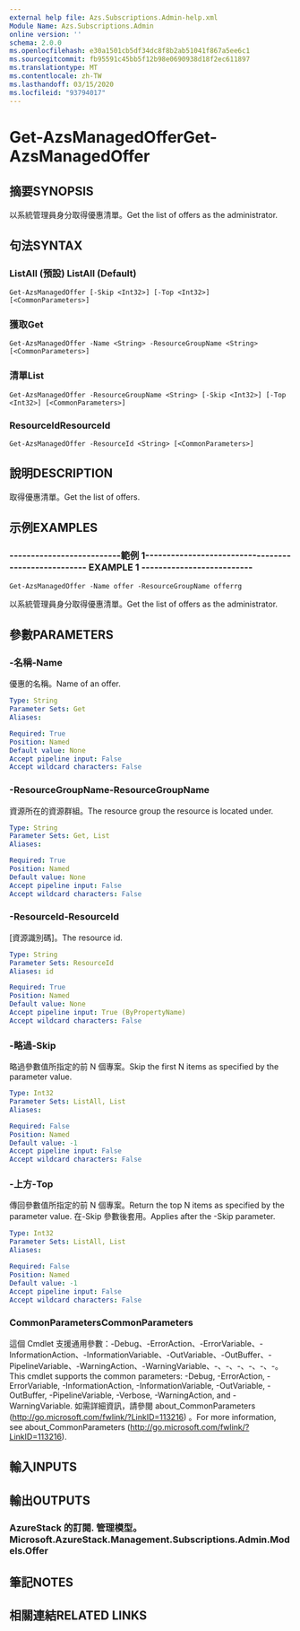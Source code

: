 ```yaml
---
external help file: Azs.Subscriptions.Admin-help.xml
Module Name: Azs.Subscriptions.Admin
online version: ''
schema: 2.0.0
ms.openlocfilehash: e30a1501cb5df34dc8f8b2ab51041f867a5ee6c1
ms.sourcegitcommit: fb95591c45bb5f12b98e0690938d18f2ec611897
ms.translationtype: MT
ms.contentlocale: zh-TW
ms.lasthandoff: 03/15/2020
ms.locfileid: "93794017"
---
```

# <span data-ttu-id="876b6-101">Get-AzsManagedOffer</span><span class="sxs-lookup"><span data-stu-id="876b6-101">Get-AzsManagedOffer</span></span>

## <span data-ttu-id="876b6-102">摘要</span><span class="sxs-lookup"><span data-stu-id="876b6-102">SYNOPSIS</span></span>
<span data-ttu-id="876b6-103">以系統管理員身分取得優惠清單。</span><span class="sxs-lookup"><span data-stu-id="876b6-103">Get the list of offers as the administrator.</span></span>

## <span data-ttu-id="876b6-104">句法</span><span class="sxs-lookup"><span data-stu-id="876b6-104">SYNTAX</span></span>

### <span data-ttu-id="876b6-105">ListAll (預設) </span><span class="sxs-lookup"><span data-stu-id="876b6-105">ListAll (Default)</span></span>
```
Get-AzsManagedOffer [-Skip <Int32>] [-Top <Int32>] [<CommonParameters>]
```

### <span data-ttu-id="876b6-106">獲取</span><span class="sxs-lookup"><span data-stu-id="876b6-106">Get</span></span>
```
Get-AzsManagedOffer -Name <String> -ResourceGroupName <String> [<CommonParameters>]
```

### <span data-ttu-id="876b6-107">清單</span><span class="sxs-lookup"><span data-stu-id="876b6-107">List</span></span>
```
Get-AzsManagedOffer -ResourceGroupName <String> [-Skip <Int32>] [-Top <Int32>] [<CommonParameters>]
```

### <span data-ttu-id="876b6-108">ResourceId</span><span class="sxs-lookup"><span data-stu-id="876b6-108">ResourceId</span></span>
```
Get-AzsManagedOffer -ResourceId <String> [<CommonParameters>]
```

## <span data-ttu-id="876b6-109">說明</span><span class="sxs-lookup"><span data-stu-id="876b6-109">DESCRIPTION</span></span>
<span data-ttu-id="876b6-110">取得優惠清單。</span><span class="sxs-lookup"><span data-stu-id="876b6-110">Get the list of offers.</span></span>

## <span data-ttu-id="876b6-111">示例</span><span class="sxs-lookup"><span data-stu-id="876b6-111">EXAMPLES</span></span>

### <span data-ttu-id="876b6-112">--------------------------範例 1--------------------------</span><span class="sxs-lookup"><span data-stu-id="876b6-112">-------------------------- EXAMPLE 1 --------------------------</span></span>
```
Get-AzsManagedOffer -Name offer -ResourceGroupName offerrg
```

<span data-ttu-id="876b6-113">以系統管理員身分取得優惠清單。</span><span class="sxs-lookup"><span data-stu-id="876b6-113">Get the list of offers as the administrator.</span></span>

## <span data-ttu-id="876b6-114">參數</span><span class="sxs-lookup"><span data-stu-id="876b6-114">PARAMETERS</span></span>

### <span data-ttu-id="876b6-115">-名稱</span><span class="sxs-lookup"><span data-stu-id="876b6-115">-Name</span></span>
<span data-ttu-id="876b6-116">優惠的名稱。</span><span class="sxs-lookup"><span data-stu-id="876b6-116">Name of an offer.</span></span>

```yaml
Type: String
Parameter Sets: Get
Aliases: 

Required: True
Position: Named
Default value: None
Accept pipeline input: False
Accept wildcard characters: False
```

### <span data-ttu-id="876b6-117">-ResourceGroupName</span><span class="sxs-lookup"><span data-stu-id="876b6-117">-ResourceGroupName</span></span>
<span data-ttu-id="876b6-118">資源所在的資源群組。</span><span class="sxs-lookup"><span data-stu-id="876b6-118">The resource group the resource is located under.</span></span>

```yaml
Type: String
Parameter Sets: Get, List
Aliases: 

Required: True
Position: Named
Default value: None
Accept pipeline input: False
Accept wildcard characters: False
```

### <span data-ttu-id="876b6-119">-ResourceId</span><span class="sxs-lookup"><span data-stu-id="876b6-119">-ResourceId</span></span>
<span data-ttu-id="876b6-120">[資源識別碼]。</span><span class="sxs-lookup"><span data-stu-id="876b6-120">The resource id.</span></span>

```yaml
Type: String
Parameter Sets: ResourceId
Aliases: id

Required: True
Position: Named
Default value: None
Accept pipeline input: True (ByPropertyName)
Accept wildcard characters: False
```

### <span data-ttu-id="876b6-121">-略過</span><span class="sxs-lookup"><span data-stu-id="876b6-121">-Skip</span></span>
<span data-ttu-id="876b6-122">略過參數值所指定的前 N 個專案。</span><span class="sxs-lookup"><span data-stu-id="876b6-122">Skip the first N items as specified by the parameter value.</span></span>

```yaml
Type: Int32
Parameter Sets: ListAll, List
Aliases: 

Required: False
Position: Named
Default value: -1
Accept pipeline input: False
Accept wildcard characters: False
```

### <span data-ttu-id="876b6-123">-上方</span><span class="sxs-lookup"><span data-stu-id="876b6-123">-Top</span></span>
<span data-ttu-id="876b6-124">傳回參數值所指定的前 N 個專案。</span><span class="sxs-lookup"><span data-stu-id="876b6-124">Return the top N items as specified by the parameter value.</span></span>
<span data-ttu-id="876b6-125">在-Skip 參數後套用。</span><span class="sxs-lookup"><span data-stu-id="876b6-125">Applies after the -Skip parameter.</span></span>

```yaml
Type: Int32
Parameter Sets: ListAll, List
Aliases: 

Required: False
Position: Named
Default value: -1
Accept pipeline input: False
Accept wildcard characters: False
```

### <span data-ttu-id="876b6-126">CommonParameters</span><span class="sxs-lookup"><span data-stu-id="876b6-126">CommonParameters</span></span>
<span data-ttu-id="876b6-127">這個 Cmdlet 支援通用參數：-Debug、-ErrorAction、-ErrorVariable、-InformationAction、-InformationVariable、-OutVariable、-OutBuffer、-PipelineVariable、-WarningAction、-WarningVariable、-、-、-、-、-、-。</span><span class="sxs-lookup"><span data-stu-id="876b6-127">This cmdlet supports the common parameters: -Debug, -ErrorAction, -ErrorVariable, -InformationAction, -InformationVariable, -OutVariable, -OutBuffer, -PipelineVariable, -Verbose, -WarningAction, and -WarningVariable.</span></span> <span data-ttu-id="876b6-128">如需詳細資訊，請參閱 about_CommonParameters (http://go.microsoft.com/fwlink/?LinkID=113216) 。</span><span class="sxs-lookup"><span data-stu-id="876b6-128">For more information, see about_CommonParameters (http://go.microsoft.com/fwlink/?LinkID=113216).</span></span>

## <span data-ttu-id="876b6-129">輸入</span><span class="sxs-lookup"><span data-stu-id="876b6-129">INPUTS</span></span>

## <span data-ttu-id="876b6-130">輸出</span><span class="sxs-lookup"><span data-stu-id="876b6-130">OUTPUTS</span></span>

### <span data-ttu-id="876b6-131">AzureStack 的訂閱. 管理模型。</span><span class="sxs-lookup"><span data-stu-id="876b6-131">Microsoft.AzureStack.Management.Subscriptions.Admin.Models.Offer</span></span>

## <span data-ttu-id="876b6-132">筆記</span><span class="sxs-lookup"><span data-stu-id="876b6-132">NOTES</span></span>

## <span data-ttu-id="876b6-133">相關連結</span><span class="sxs-lookup"><span data-stu-id="876b6-133">RELATED LINKS</span></span>

